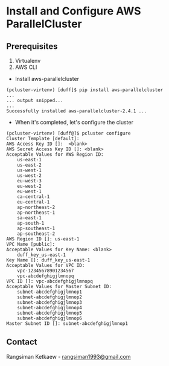 # Install and Configure AWS ParallelCluster

## Prerequisites

1. Virtualenv
2. AWS CLI

- Install aws-parallelcluster

```
(pcluster-virtenv) [duff]$ pip install aws-parallelcluster
...
... output snipped...
...
Successfully installed aws-parallelcluster-2.4.1 ...
```

- When it's completed, let's configure the cluster

```
(pcluster-virtenv) [duff@]$ pcluster configure
Cluster Template [default]:
AWS Access Key ID []:  <blank>
AWS Secret Access Key ID []: <blank>
Acceptable Values for AWS Region ID:
    us-east-1
    us-east-2
    us-west-1
    us-west-2
    eu-west-3
    eu-west-2
    eu-west-1
    ca-central-1
    eu-central-1
    ap-northeast-2
    ap-northeast-1
    sa-east-1
    ap-south-1
    ap-southeast-1
    ap-southeast-2
AWS Region ID []: us-east-1
VPC Name [public]:
Acceptable Values for Key Name: <blank>
    duff_key_us-east-1
Key Name []: duff_key_us-east-1
Acceptable Values for VPC ID:
    vpc-12345678901234567
    vpc-abcdefghigjlmnopq
VPC ID []: vpc-abcdefghigjlmnopq
Acceptable Values for Master Subnet ID:
    subnet-abcdefghigjlmnop1
    subnet-abcdefghigjlmnop2
    subnet-abcdefghigjlmnop3
    subnet-abcdefghigjlmnop4
    subnet-abcdefghigjlmnop5
    subnet-abcdefghigjlmnop6
Master Subnet ID []: subnet-abcdefghigjlmnop1
```

## Contact

Rangsiman Ketkaew - rangsiman1993@gmail.com


